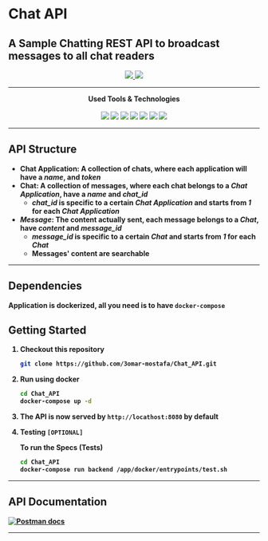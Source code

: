 # Chat API

## A Sample Chatting REST API to broadcast messages to all chat readers

<p align="center">
    <a href="https://github.com/3omar-mostafa/Chat_API/actions/workflows/ci_pipeline.yml" alt="CI Pipeline">
        <img src="https://github.com/3omar-mostafa/Chat_API/actions/workflows/ci_pipeline.yml/badge.svg" />
    </a>
    <a href="https://documenter.getpostman.com/view/18745377/2s84DsrztQ" alt="Postman docs">
        <img src="https://img.shields.io/badge/Postman-docs-orange?style=flat&logo=postman&logoColor=white&labelColor=orange" />
    </a>
</p>

---

<p align="center">
<strong>Used Tools & Technologies<strong/><br/><br/>
<img src="https://img.shields.io/badge/ruby%20on%20rails-%23CC0000.svg?style=for-the-badge&logo=ruby&logoColor=white" />
<img src="https://img.shields.io/badge/MariaDB-003545?style=for-the-badge&logo=mariadb&logoColor=white" />
<img src="https://img.shields.io/badge/redis-%23DD0031.svg?style=for-the-badge&logo=redis&logoColor=white" />
<img src="https://img.shields.io/badge/-ElasticSearch-005571?style=for-the-badge&logo=elasticsearch" />
<img src="https://img.shields.io/badge/IntelliJ%20IDEA-000000.svg?style=for-the-badge&logo=intellij-idea&logoColor=white" />
<img src="https://img.shields.io/badge/docker-%230db7ed.svg?style=for-the-badge&logo=docker&logoColor=white" />
<img src="https://img.shields.io/badge/Postman-FF6C37?style=for-the-badge&logo=postman&logoColor=white" />
</p>

---

## API Structure

*   **Chat Application**: A collection of chats, where each application will have a ***name***, and ***token***
*   **Chat**: A collection of messages, where each chat belongs to a ***Chat Application***, have a ***name*** and ***chat_id***
    *   ***chat_id*** is specific to a certain ***Chat Application*** and starts from ***1*** for each ***Chat Application***
*   ***Message***: The content actually sent, each message belongs to a ***Chat***, have ***content*** and ***message_id***
    *   ***message_id*** is specific to a certain ***Chat*** and starts from ***1*** for each ***Chat***
    *   **Messages' content are searchable**

---
## Dependencies
Application is dockerized, all you need is to have `docker-compose`

## Getting Started
1. Checkout this repository
    ```sh
    git clone https://github.com/3omar-mostafa/Chat_API.git
    ```
2. Run using docker
    ```sh
    cd Chat_API
    docker-compose up -d
    ```
3. The API is now served by `http://locathost:8080` by default

4. Testing `[OPTIONAL]`

    To run the Specs (Tests) 
    ```sh
    cd Chat_API
    docker-compose run backend /app/docker/entrypoints/test.sh
    ```
---

## API Documentation

[![Postman docs](https://img.shields.io/badge/Postman-Docs-orange?style=for-the-badge&logo=postman&logoColor=white&labelColor=orange)](https://documenter.getpostman.com/view/18745377/2s84DsrztQ) 


---

